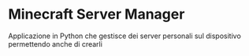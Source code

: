 # Minecraft Server Manager
Applicazione in Python che gestisce dei server personali sul dispositivo permettendo anche di crearli
